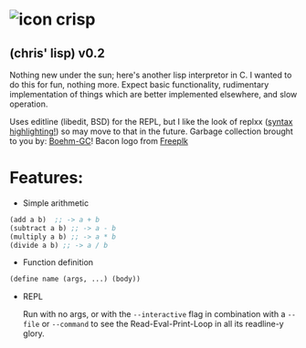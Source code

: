 # ![icon](https://raw.githubusercontent.com/cbosoft/lisp-interpreter/assets/logo.png) crisp

## (chris' lisp) v0.2

Nothing new under the sun; here's another lisp interpretor in C. I wanted to do
this for fun, nothing more. Expect basic functionality, rudimentary
implementation of things which are better implemented elsewhere, and slow
operation.

Uses editline (libedit, BSD) for the REPL, but I like the look of replxx
([syntax highlighting!](https://github.com/AmokHuginnsson/replxx/blob/master/examples/c-api.c))
so may move to that in the future. Garbage collection brought to you by:
[Boehm-GC](https://www.hboehm.info/gc/)! Bacon logo from [Freeplk](https://www.flaticon.com/authors/freepik)

# Features:

  - Simple arithmetic 
```lisp
(add a b)  ;; -> a + b
(subtract a b) ;; -> a - b
(multiply a b) ;; -> a * b
(divide a b) ;; -> a / b
```

  - Function definition 
```lisp
(define name (args, ...) (body))
```

  - REPL

    Run with no args, or with the `--interactive` flag in combination with a
    `--file` or `--command` to see the Read-Eval-Print-Loop in all its readline-y
    glory.

